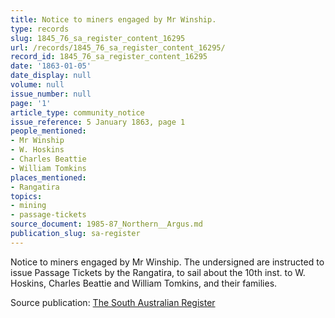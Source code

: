 ```yaml
---
title: Notice to miners engaged by Mr Winship.
type: records
slug: 1845_76_sa_register_content_16295
url: /records/1845_76_sa_register_content_16295/
record_id: 1845_76_sa_register_content_16295
date: '1863-01-05'
date_display: null
volume: null
issue_number: null
page: '1'
article_type: community_notice
issue_reference: 5 January 1863, page 1
people_mentioned:
- Mr Winship
- W. Hoskins
- Charles Beattie
- William Tomkins
places_mentioned:
- Rangatira
topics:
- mining
- passage-tickets
source_document: 1985-87_Northern__Argus.md
publication_slug: sa-register
---
```


Notice to miners engaged by Mr Winship.  The undersigned are instructed to issue Passage Tickets by the Rangatira, to sail about the 10th inst. to W. Hoskins, Charles Beattie and William Tomkins, and their families.


Source publication: [The South Australian Register](/publications/sa-register/)
